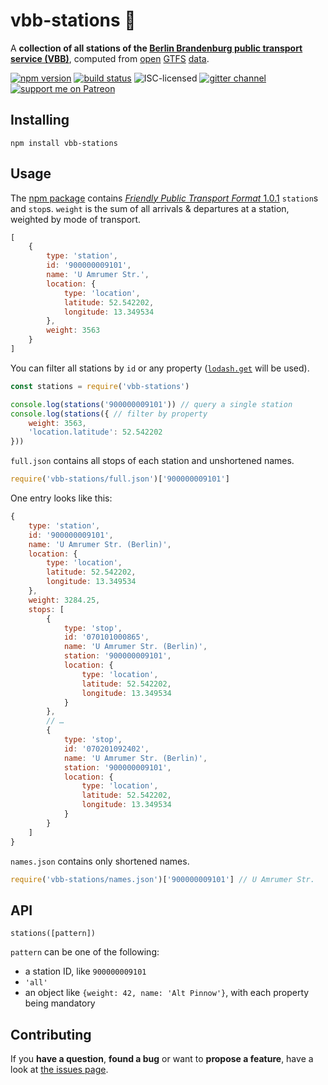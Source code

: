 # vbb-stations 🚏

A **collection of all stations of the [Berlin Brandenburg public transport service (VBB)](http://www.vbb.de/)**, computed from [open](https://daten.berlin.de/datensaetze/vbb-fahrplandaten-mitte-april-2018-bis-mitte-dezember-2018) [GTFS](https://developers.google.com/transit/gtfs/) [data](https://vbb-gtfs.jannisr.de/).

[![npm version](https://img.shields.io/npm/v/vbb-stations.svg)](https://www.npmjs.com/package/vbb-stations)
[![build status](https://img.shields.io/travis/derhuerst/vbb-stations.svg)](https://travis-ci.org/derhuerst/vbb-stations)
![ISC-licensed](https://img.shields.io/github/license/derhuerst/vbb-stations.svg)
[![gitter channel](https://badges.gitter.im/derhuerst/vbb-rest.svg)](https://gitter.im/derhuerst/vbb-rest)
[![support me on Patreon](https://img.shields.io/badge/support%20me-on%20patreon-fa7664.svg)](https://patreon.com/derhuerst)


## Installing

```shell
npm install vbb-stations
```


## Usage

The [npm package](https://npmjs.com/vbb-stations) contains [*Friendly Public Transport Format* 1.0.1](https://github.com/public-transport/friendly-public-transport-format/blob/1.0.1/spec/readme.md) `station`s and `stop`s. `weight` is the sum of all arrivals & departures at a station, weighted by mode of transport.

```js
[
	{
		type: 'station',
		id: '900000009101',
		name: 'U Amrumer Str.',
		location: {
			type: 'location',
			latitude: 52.542202,
			longitude: 13.349534
		},
		weight: 3563
	}
]
```

You can filter all stations by `id` or any property ([`lodash.get`](https://lodash.com/docs/#get) will be used).

```js
const stations = require('vbb-stations')

console.log(stations('900000009101')) // query a single station
console.log(stations({ // filter by property
	weight: 3563,
	'location.latitude': 52.542202
}))
```

`full.json` contains all stops of each station and unshortened names.

```js
require('vbb-stations/full.json')['900000009101']
```

One entry looks like this:

```js
{
	type: 'station',
	id: '900000009101',
	name: 'U Amrumer Str. (Berlin)',
	location: {
		type: 'location',
		latitude: 52.542202,
		longitude: 13.349534
	},
	weight: 3284.25,
	stops: [
		{
			type: 'stop',
			id: '070101000865',
			name: 'U Amrumer Str. (Berlin)',
			station: '900000009101',
			location: {
				type: 'location',
				latitude: 52.542202,
				longitude: 13.349534
			}
		},
		// …
		{
			type: 'stop',
			id: '070201092402',
			name: 'U Amrumer Str. (Berlin)',
			station: '900000009101',
			location: {
				type: 'location',
				latitude: 52.542202,
				longitude: 13.349534
			}
		}
	]
}
```

`names.json` contains only shortened names.

```js
require('vbb-stations/names.json')['900000009101'] // U Amrumer Str.
```


## API

`stations([pattern])`

`pattern` can be one of the following:

- a station ID, like `900000009101`
- `'all'`
- an object like `{weight: 42, name: 'Alt Pinnow'}`, with each property being mandatory


## Contributing

If you **have a question**, **found a bug** or want to **propose a feature**, have a look at [the issues page](https://github.com/derhuerst/vbb-stations/issues).
